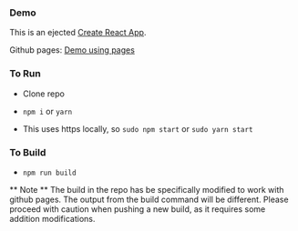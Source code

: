 ### Demo

This is an ejected [Create React App](https://github.com/facebook/create-react-app).

Github pages: [Demo using pages](https://alan-cruz2.github.io/demo/build/index.html)

### To Run

- Clone repo

- `npm i` or `yarn`
- This uses https locally, so `sudo npm start` or `sudo yarn start`

### To Build

- `npm run build`


** Note **
The build in the repo has be specifically modified to work with github pages. The output from the build command will be different. Please proceed with caution when pushing a new build, as it requires some addition modifications.
